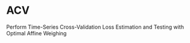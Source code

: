 # ACV
Perform Time-Series Cross-Validation Loss Estimation and Testing with Optimal Affine Weighing
